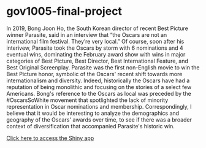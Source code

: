 # gov1005-final-project
In 2019, Bong Joon Ho, the South Korean director of recent Best Picture winner Parasite, said in an interview that “the Oscars are not an international film festival. They’re very local.” Of course, soon after his interivew, Parasite took the Oscars by storm with 6 nominations and 4 eventual wins, dominating the February award show with wins in major categories of Best Picture, Best Director, Best International Feature, and Best Original Screenplay. Parasite was the first non-English movie to win the Best Picture honor, symbolic of the Oscars' recent shift towards more internationalism and diversity. Indeed, historically the Oscars have had a reputation of being monolithic and focusing on the stories of a select few Americans. Bong's reference to the Oscars as local was preceded by the #OscarsSoWhite movement that spotlighted the lack of minority representation in Oscar nominations and membership. Correspondingly, I believe that it would be interesting to analyze the demographics and geography of the Oscars' awards over time, to see if there was a broader context of diversification that accompanied Parasite's historic win.

[Click here to access the Shiny app](https://richard-zhu-64.shinyapps.io/Oscars_Local/)
